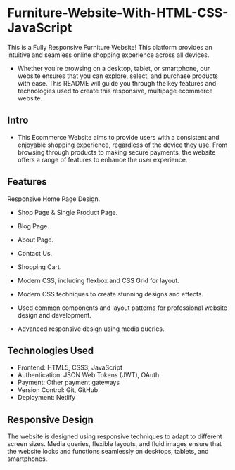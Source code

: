 # Furniture-Website-With-HTML-CSS-JavaScript

This is a Fully Responsive Furniture Website! This platform provides an intuitive and seamless online shopping experience across all devices. 
* Whether you're browsing on a desktop, tablet, or smartphone, our website ensures that you can explore, select, and purchase products with ease. This README will guide you through the key features and technologies used to create this responsive, multipage ecommerce website.


## Intro
- This Ecommerce Website aims to provide users with a consistent and enjoyable shopping experience, regardless of the device they use. From browsing through products to making secure payments, the website offers a range of features to enhance the user experience.

## Features
  Responsive Home Page Design.
- Shop Page & Single Product Page.
- Blog Page.
- About Page.
- Contact Us.
- Shopping Cart.

- Modern CSS, including flexbox and CSS Grid for layout.
- Modern CSS techniques to create stunning designs and effects.
- Used common components and layout patterns for professional website design and development.
- Advanced responsive design using media queries.



## Technologies Used
* Frontend: HTML5, CSS3, JavaScript
* Authentication: JSON Web Tokens (JWT), OAuth
* Payment: Other payment gateways
* Version Control: Git, GitHub
* Deployment: Netlify


## Responsive Design
The website is designed using responsive techniques to adapt to different screen sizes. Media queries, flexible layouts, and fluid images ensure that the website looks and functions seamlessly on desktops, tablets, and smartphones.



